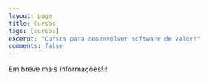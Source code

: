 ```yaml
---
layout: page
title: Cursos
tags: [cursos]
excerpt: "Cursos para desenvolver software de valor!"
comments: false
---
```


Em breve mais informações!!!